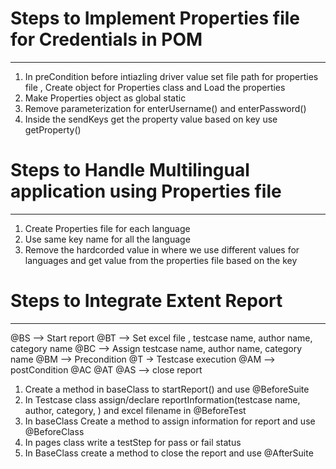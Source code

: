 # Steps to Implement Properties file for Credentials in POM
------------------------------------------------------------
1. In preCondition before intiazling driver value set file path for properties file , Create object for Properties class and Load the properties
2. Make Properties object as global static
3. Remove parameterization for enterUsername() and enterPassword()
4. Inside the sendKeys get the property value based on key use getProperty()


# Steps to Handle Multilingual application using Properties file
----------------------------------------------------------------
1. Create Properties file for each language
2. Use same key name for all the language
3. Remove the hardcorded value in where we use different values for languages and get value from the properties file based on the key



# Steps to Integrate Extent Report
----------------------------------

@BS --> Start report
   @BT  --> Set excel file , testcase name, author name, category name
      @BC --> Assign testcase name, author name, category name
         @BM --> Precondition
            @T -> Testcase execution
         @AM --> postCondition
      @AC
   @AT
@AS --> close report

1. Create a method in baseClass to startReport() and use @BeforeSuite 
2. In Testcase class assign/declare reportInformation(testcase name, author, category, ) and excel filename in @BeforeTest
3. In baseClass Create a method to assign information for report and use @BeforeClass
4. In pages class write a testStep for pass or fail status
5. In BaseClass create a method to close the report and use @AfterSuite